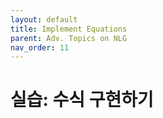 ```yaml
---
layout: default
title: Implement Equations
parent: Adv. Topics on NLG
nav_order: 11
---
```


# 실습: 수식 구현하기

